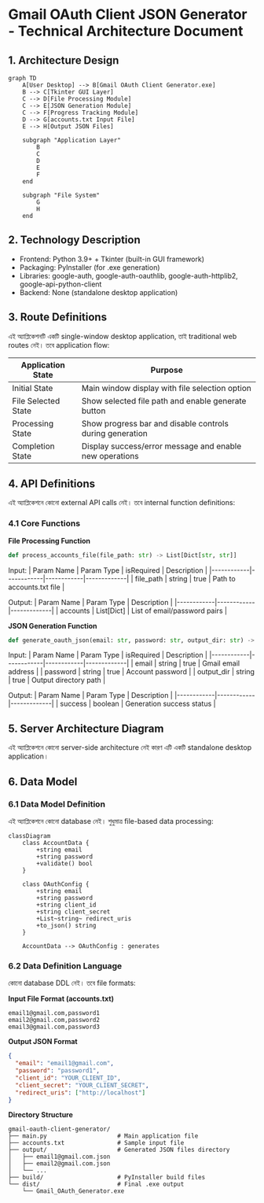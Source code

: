 # Gmail OAuth Client JSON Generator - Technical Architecture Document

## 1. Architecture Design

```mermaid
graph TD
    A[User Desktop] --> B[Gmail OAuth Client Generator.exe]
    B --> C[Tkinter GUI Layer]
    C --> D[File Processing Module]
    C --> E[JSON Generation Module]
    C --> F[Progress Tracking Module]
    D --> G[accounts.txt Input File]
    E --> H[Output JSON Files]
    
    subgraph "Application Layer"
        B
        C
        D
        E
        F
    end
    
    subgraph "File System"
        G
        H
    end
```

## 2. Technology Description

- Frontend: Python 3.9+ + Tkinter (built-in GUI framework)
- Packaging: PyInstaller (for .exe generation)
- Libraries: google-auth, google-auth-oauthlib, google-auth-httplib2, google-api-python-client
- Backend: None (standalone desktop application)

## 3. Route Definitions

এই অ্যাপ্লিকেশনটি একটি single-window desktop application, তাই traditional web routes নেই। তবে application flow:

| Application State | Purpose |
|-------------------|----------|
| Initial State | Main window display with file selection option |
| File Selected State | Show selected file path and enable generate button |
| Processing State | Show progress bar and disable controls during generation |
| Completion State | Display success/error message and enable new operations |

## 4. API Definitions

এই অ্যাপ্লিকেশনে কোনো external API calls নেই। তবে internal function definitions:

### 4.1 Core Functions

**File Processing Function**
```python
def process_accounts_file(file_path: str) -> List[Dict[str, str]]
```

Input:
| Param Name | Param Type | isRequired | Description |
|------------|------------|------------|-------------|
| file_path | string | true | Path to accounts.txt file |

Output:
| Param Name | Param Type | Description |
|------------|------------|-------------|
| accounts | List[Dict] | List of email/password pairs |

**JSON Generation Function**
```python
def generate_oauth_json(email: str, password: str, output_dir: str) -> bool
```

Input:
| Param Name | Param Type | isRequired | Description |
|------------|------------|------------|-------------|
| email | string | true | Gmail email address |
| password | string | true | Account password |
| output_dir | string | true | Output directory path |

Output:
| Param Name | Param Type | Description |
|------------|------------|-------------|
| success | boolean | Generation success status |

## 5. Server Architecture Diagram

এই অ্যাপ্লিকেশনে কোনো server-side architecture নেই কারণ এটি একটি standalone desktop application।

## 6. Data Model

### 6.1 Data Model Definition

এই অ্যাপ্লিকেশনে কোনো database নেই। শুধুমাত্র file-based data processing:

```mermaid
classDiagram
    class AccountData {
        +string email
        +string password
        +validate() bool
    }
    
    class OAuthConfig {
        +string email
        +string password
        +string client_id
        +string client_secret
        +List~string~ redirect_uris
        +to_json() string
    }
    
    AccountData --> OAuthConfig : generates
```

### 6.2 Data Definition Language

কোনো database DDL নেই। তবে file formats:

**Input File Format (accounts.txt)**
```
email1@gmail.com,password1
email2@gmail.com,password2
email3@gmail.com,password3
```

**Output JSON Format**
```json
{
  "email": "email1@gmail.com",
  "password": "password1",
  "client_id": "YOUR_CLIENT_ID",
  "client_secret": "YOUR_CLIENT_SECRET",
  "redirect_uris": ["http://localhost"]
}
```

**Directory Structure**
```
gmail-oauth-client-generator/
├── main.py                    # Main application file
├── accounts.txt               # Sample input file
├── output/                    # Generated JSON files directory
│   ├── email1@gmail.com.json
│   ├── email2@gmail.com.json
│   └── ...
├── build/                     # PyInstaller build files
└── dist/                      # Final .exe output
    └── Gmail_OAuth_Generator.exe
```